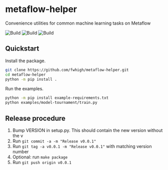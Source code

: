 # metaflow-helper

Convenience utilities for common machine learning tasks on Metaflow

![Build](https://github.com/fwhigh/metaflow-helper/actions/workflows/python36.yml/badge.svg)
![Build](https://github.com/fwhigh/metaflow-helper/actions/workflows/python37.yml/badge.svg)
![Build](https://github.com/fwhigh/metaflow-helper/actions/workflows/python38.yml/badge.svg)

## Quickstart

Install the package.

```bash
git clone https://github.com/fwhigh/metaflow-helper.git
cd metaflow-helper
python -m pip install .
```

Run the examples.

```bash
python -m pip install example-requirements.txt
python examples/model-tournament/train.py
```

## Release procedure

1. Bump VERSION in setup.py. This should contain the new version without the v
1. Run `git commit -a -m "Release v0.0.1"`
1. Run `git tag -a v0.0.1 -m "Release v0.0.1"` with matching version number
1. Optional: run `make package`
1. Run `git push origin v0.0.1`
